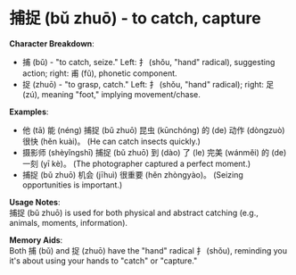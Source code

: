# **捕捉 (bǔ zhuō) - to catch, capture**

**Character Breakdown**:  
- 捕 (bǔ) - "to catch, seize." Left: 扌 (shǒu, "hand" radical), suggesting action; right: 甫 (fǔ), phonetic component.  
- 捉 (zhuō) - "to grasp, catch." Left: 扌 (shǒu, "hand" radical); right: 足 (zú), meaning "foot," implying movement/chase.

**Examples**:  
- 他 (tā) 能 (néng) 捕捉 (bǔ zhuō) 昆虫 (kūnchóng) 的 (de) 动作 (dòngzuò) 很快 (hěn kuài)。 (He can catch insects quickly.)  
- 摄影师 (shèyǐngshī) 捕捉 (bǔ zhuō) 到 (dào) 了 (le) 完美 (wánměi) 的 (de) 一刻 (yī kè)。 (The photographer captured a perfect moment.)  
- 捕捉 (bǔ zhuō) 机会 (jīhuì) 很重要 (hěn zhòngyào)。 (Seizing opportunities is important.)

**Usage Notes**:  
捕捉 (bǔ zhuō) is used for both physical and abstract catching (e.g., animals, moments, information).

**Memory Aids**:  
Both 捕 (bǔ) and 捉 (zhuō) have the "hand" radical 扌 (shǒu), reminding you it's about using your hands to "catch" or "capture."